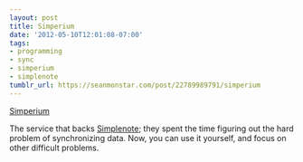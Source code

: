 ```yaml
---
layout: post
title: Simperium
date: '2012-05-10T12:01:08-07:00'
tags:
- programming
- sync
- simperium
- simplenote
tumblr_url: https://seanmonstar.com/post/22789989791/simperium
---
```

[Simperium](https://simperium.com/)  

The service that backs [Simplenote](http://simplenoteapp.com/); they spent the time figuring out the hard problem of synchronizing data. Now, you can use it yourself, and focus on other difficult problems.

